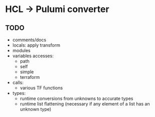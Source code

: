 # HCL -> Pulumi converter

## TODO
- comments/docs
- locals: apply transform
- modules
- variables accesses:
	- path
	- self
	- simple
	- terraform
- calls:
	- various TF functions
- types:
	- runtime conversions from unknowns to accurate types
	- runtime list flattening (necessary if any element of a list has an unknown type)

